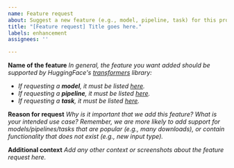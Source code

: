 ```yaml
---
name: Feature request
about: Suggest a new feature (e.g., model, pipeline, task) for this project
title: "[Feature request] Title goes here."
labels: enhancement
assignees: ''

---
```


**Name of the feature**
*In general, the feature you want added should be supported by HuggingFace's [transformers](https://github.com/huggingface/transformers) library:*
 - *If requesting a **model**, it must be listed [here](https://huggingface.co/docs/transformers/index#supported-models).*
 - *If requesting a **pipeline**, it must be listed [here](https://huggingface.co/docs/transformers/main_classes/pipelines).*
- *If requesting a **task**, it must be listed [here](https://huggingface.co/tasks).*

<!-- ANSWER GOES HERE -->


**Reason for request**
*Why is it important that we add this feature? What is your intended use case? Remember, we are more likely to add support for models/pipelines/tasks that are popular (e.g., many downloads), or contain functionality that does not exist (e.g., new input type).*

<!-- ANSWER GOES HERE -->


**Additional context**
*Add any other context or screenshots about the feature request here.*
